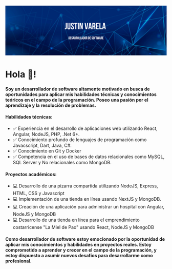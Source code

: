 ![Justin Varela](https://raw.githubusercontent.com/justin-rgb/justin-rgb/main/banner_justin_varela_v2.png)

# **Hola 👋!**

#### Soy un desarrollador de software altamente motivado en busca de oportunidades para aplicar mis habilidades técnicas y conocimientos teóricos en el campo de la programación. Poseo una pasión por el aprendizaje y la resolución de problemas.

#### Habilidades técnicas:
- ✅ Experiencia en el desarrollo de aplicaciones web utilizando React, Angular, NodeJS, PHP, .Net 6+.
- ✅ Conocimiento profundo de lenguajes de programación como Javacscript, Dart, Java, C#.
- ✅ Conocimiento en Git y Docker
- ✅ Competencia en el uso de bases de datos relacionales como MySQL, SQL Server y No relacionales como MongoDB.
 
#### Proyectos académicos:
- 💻 Desarrollo de una pizarra compartida utilizando NodeJS, Express, HTML, CSS y Javascript
- 💻 Implementación de una tienda en línea usando NextJS y MongoDB.
- 💻 Creación de una aplicación para administrar un hospital con Angular, NodeJS y MongoDB
- 💻 Desarrollo de una tienda en línea para el emprendimiento costarricense "La Miel de Pao" usando React, NodeJS y MongoDB

 
#### Como desarrollador de software estoy emocionado por la oportunidad de aplicar mis conocimientos y habilidades en proyectos reales. Estoy comprometido a aprender y crecer en el campo de la programación, y estoy dispuesto a asumir nuevos desafíos para desarrollarme como profesional.
